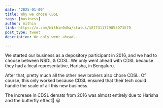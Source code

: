```yaml
---
date: '2025-01-09'
title: Why we chose CDSL
tags: [business]
author: nithin
link: https://x.com/Nithin0dha/status/1877311779853971579
post_type: tweet
description: We only went ahead..

---
```

We started our business as a depository participant in 2016, and we had to choose between NSDL & CDSL. We only went ahead with CDSL because they had a local representative, Harisha, in Bengaluru.

After that, pretty much all the other new brokers also chose CDSL. Of course, this only worked because CDSL ensured that their tech could handle the scale of all this new business.

The increase in CDSL demats from 2016 was almost entirely due to Harisha and the butterfly effect🦋 😀
